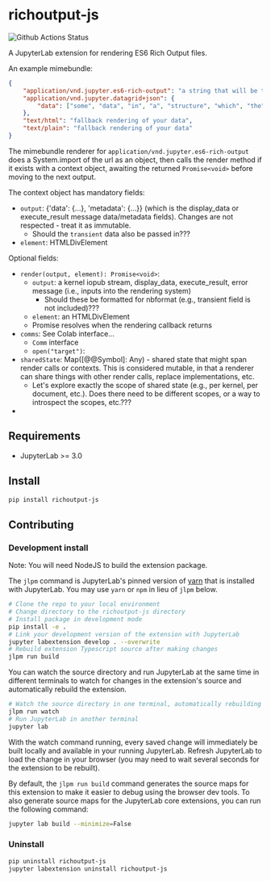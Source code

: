 # richoutput-js

![Github Actions Status](https://github.com/my_name/myextension/workflows/Build/badge.svg)

A JupyterLab extension for rendering ES6 Rich Output files.

An example mimebundle:

```json
{
    "application/vnd.jupyter.es6-rich-output": "a string that will be the src of a script tag, i.e., a url, data url, etc.",
    "application/vnd.jupyter.datagrid+json": {
        "data": ["some", "data", "in", "a", "structure", "which", "the", "js", "can", "access"]
    },
    "text/html": "fallback rendering of your data",
    "text/plain": "fallback rendering of your data"
}
```

The mimebundle renderer for `application/vnd.jupyter.es6-rich-output` does a System.import of the url as an object, then calls the render method if it exists with a context object, awaiting the returned `Promise<void>` before moving to the next output.


The context object has mandatory fields:

- `output`: {'data': {...}, 'metadata': {...}} (which is the display_data or execute_result message data/metadata fields). Changes are not respected - treat it as immutable. 
  - Should the `transient` data also be passed in???
- `element`: HTMLDivElement


Optional fields:
- `render(output, element): Promise<void>`: 
  - `output`: a kernel iopub stream, display_data, execute_result, error message (i.e., inputs into the rendering system)
    - Should these be formatted for nbformat (e.g., transient field is not included)???
  - `element`: an HTMLDivElement
  - Promise resolves when the rendering callback returns
- `comms`: See Colab interface...
  - `Comm` interface
  - `open("target")`: 
- `sharedState`: Map([@@Symbol]: Any) - shared state that might span render calls or contexts. This is considered mutable, in that a renderer can share things with other render calls, replace implementations, etc.
  - Let's explore exactly the scope of shared state (e.g., per kernel, per document, etc.). Does there need to be different scopes, or a way to introspect the scopes, etc.???
- 



## Requirements

* JupyterLab >= 3.0

## Install

```bash
pip install richoutput-js
```

## Contributing

### Development install

Note: You will need NodeJS to build the extension package.

The `jlpm` command is JupyterLab's pinned version of
[yarn](https://yarnpkg.com/) that is installed with JupyterLab. You may use
`yarn` or `npm` in lieu of `jlpm` below.

```bash
# Clone the repo to your local environment
# Change directory to the richoutput-js directory
# Install package in development mode
pip install -e .
# Link your development version of the extension with JupyterLab
jupyter labextension develop . --overwrite
# Rebuild extension Typescript source after making changes
jlpm run build
```

You can watch the source directory and run JupyterLab at the same time in different terminals to watch for changes in the extension's source and automatically rebuild the extension.

```bash
# Watch the source directory in one terminal, automatically rebuilding when needed
jlpm run watch
# Run JupyterLab in another terminal
jupyter lab
```

With the watch command running, every saved change will immediately be built locally and available in your running JupyterLab. Refresh JupyterLab to load the change in your browser (you may need to wait several seconds for the extension to be rebuilt).

By default, the `jlpm run build` command generates the source maps for this extension to make it easier to debug using the browser dev tools. To also generate source maps for the JupyterLab core extensions, you can run the following command:

```bash
jupyter lab build --minimize=False
```

### Uninstall

```bash
pip uninstall richoutput-js
jupyter labextension uninstall richoutput-js
```
